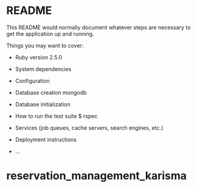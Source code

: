 # README

This README would normally document whatever steps are necessary to get the
application up and running.

Things you may want to cover:

* Ruby version
2.5.0

* System dependencies

* Configuration

* Database creation 
mongodb

* Database initialization

* How to run the test suite 
$ rspec

* Services (job queues, cache servers, search engines, etc.)

* Deployment instructions

* ...
# reservation_management_karisma
